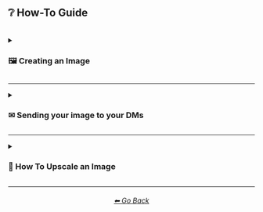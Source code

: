 <h2>❔ How-To Guide</h2>

<br>

<details><summary><h3>🖼 Creating an Image</h3></summary><p>

<hr><!--------------->


<table>
    <tr align=center valign=middle>
        <td>
            To Create an image, start by typing `/imagine` into the MidJourney Bot chat DM, your designated newbie/general server channel, or another server channel that allows image prompts.
        </td>
        <td>
            <img src="https://github.com/willwulfken/MidJourney-Styles-and-Keywords-Reference/blob/main/Images/Tutorial_Images/Imagine_Tutorial/howto_imagine_1.png?raw=true" width="512" />
        </td>
    </tr>
    <tr align=center valign=middle>
        <td>
            Either click on the /imagine prompt command (shown above) or hit enter.
        </td>
        <td>
            <img src="https://github.com/willwulfken/MidJourney-Styles-and-Keywords-Reference/blob/main/Images/Tutorial_Images/Imagine_Tutorial/howto_imagine_2.png?raw=true" width="512" />
        </td>
    </tr>
    <tr align=center valign=middle>
        <td>
            Type out your propmt and hit enter. Now you're all set and your image shold be generating!
        </td>
        <td>
            <img src="https://github.com/willwulfken/MidJourney-Styles-and-Keywords-Reference/blob/main/Images/Tutorial_Images/Imagine_Tutorial/howto_imagine_3.png?raw=true" width="512" />
        </td>
    </tr>
</table>


<small><a href="https://midjourney.gitbook.io/docs/">See More on the Official Midjourney Quick Start Guide</a></small>

</p></details>


<hr><!--------------->


<details><summary><h3>✉ Sending your image to your DMs</h3></summary><p>
<h4>This will also split the image grid into individual images</h4>

<br>

<hr><!--------------->


<table>
    <tr align=center valign=middle>
        <td>
            In order to send images to your DMs, just reply to the generated image by clicking the emoji button, and clicking on ✉.
        </td>
        <td>
            <img src="https://github.com/willwulfken/MidJourney-Styles-and-Keywords-Reference/blob/main/Images/Tutorial_Images/Inbox_Tutorial/howto_inbox_1.png?raw=true" width="512" />
        </td>
    </tr>
    <tr align=center valign=middle>
        <td>
            This will send the images to your DMs indivudually.<p>This will also allow you to see the Seed used and the Job ID.</p>
        </td>
        <td>
            <img src="https://github.com/willwulfken/MidJourney-Styles-and-Keywords-Reference/blob/main/Images/Tutorial_Images/Inbox_Tutorial/howto_inbox_2.png?raw=true" width="512" />
        </td>
    </tr>
</table>


<small><a href="https://midjourney.gitbook.io/docs/user-manual#emoji-reactions-to-generation-output">See More on the Official Midjourney User Manual</a></small>

</p></details>


<hr><!--------------->


<details><summary><h3>📐 How To Upscale an Image</h3></summary><p>

<table>
    <tr align=center valign=middle>
        <td>
            To upscale an image, click any of the upscale buttons. (shown in blue) <p>The numbers correspond to which image will be upscaled.</p>
        </td>
        <td>
            <img src="https://github.com/willwulfken/MidJourney-Styles-and-Keywords-Reference/blob/main/Images/Tutorial_Images/Upscale_Tutorial/how_to_upscale_1.png?raw=true" width="512" />
        </td>
    </tr>
    <tr align=center valign=middle>
        <td>
            After upscaling an image, you then have the options to upscale to max resolution, or to do a light upscale.
        </td>
        <td>
            <img src="https://github.com/willwulfken/MidJourney-Styles-and-Keywords-Reference/blob/main/Images/Tutorial_Images/Upscale_Tutorial/how_to_upscale_2.png?raw=true" width="512" />
        </td>
    </tr>
    <tr align=center valign=middle>
        <td>
            After doing a light upscale, you are also able to upscale it to max resolution.
        </td>
        <td>
            <img src="https://github.com/willwulfken/MidJourney-Styles-and-Keywords-Reference/blob/main/Images/Tutorial_Images/Upscale_Tutorial/how_to_upscale_3.png?raw=true" width="512" />
        </td>
</table>


<small><a href="https://midjourney.gitbook.io/docs/#4.-upscale-your-image">See More on the Official Midjourney User Manual</a></small>

</p></details>


<hr><!--------------->
<div align="center">
<h6><a href="https://github.com/willwulfken/MidJourney-Styles-and-Keywords-Reference/blob/main/README.md">⬅ Go Back</a></h6>
</div>